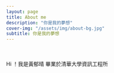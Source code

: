 ```yaml
---
layout: page
title: About me
description: "你是我的夢想"
cover-img: "/assets/img/about-bg.jpg"
subtitle: 你是我的夢想
---
```

<br><br>
Hi ！我是黃郁晴
畢業於清華大學資訊工程所

